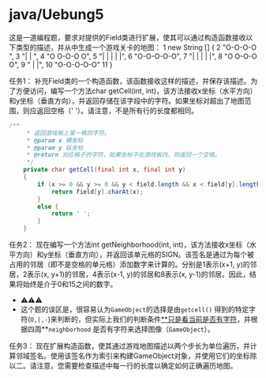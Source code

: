 # java/Uebung5

这是一道编程题，要求对提供的Field类进行扩展，使其可以通过构造函数接收以下类型的描述，并从中生成一个游戏关卡的地图：
1 new String [] {
2 "O-O-O-O ",
3 "| | ",
4 "O O-O-O O",
5 "| | | | |",
6 "O-O-O-O-O",
7 "| | | | |",
8 "O O-O-O O",
9 " | |",
10 "O-O-O-O-O"
11 }

任务1：
补充Field类的一个构造函数，该函数接收这样的描述，并保存该描述。为了方便访问，编写一个方法char getCell(int, int)，该方法接收x坐标（水平方向）和y坐标（垂直方向），并返回存储在该字段中的字符。如果坐标对超出了地图范围，则应返回空格（' '）。请注意，不是所有行的长度都相同。

```java
/**
     * 返回游戏板上某一格的字符。
     * @param x 横坐标
     * @param y 纵坐标
     * @return 对应格子的字符，如果坐标不在游戏板内，则返回一个空格。
     */
    private char getCell(final int x, final int y)
    {
        if (x >= 0 && y >= 0 && y < field.length && x < field[y].length()) {
            return field[y].charAt(x);
        }
        else {
            return ' ';
        }
    }
```

任务2：
现在编写一个方法int getNeighborhood(int, int)，该方法接收x坐标（水平方向）和y坐标（垂直方向），并返回该单元格的SIGN。该签名是通过为每个被占用的邻居（即不是空格的单元格）添加数字来计算的。分别是1表示(x+1, y)的邻居，2表示(x, y+1)的邻居，4表示(x-1, y)的邻居和8表示(x, y-1)的邻居。因此，结果将始终是介于0和15之间的数字。

- ⚠⚠⚠
- 这个题的误区是，很容易认为`GameObject`的选择是由`getcell()` 得到的特定字符(`O,|,-`)来判断的，但实际上我们的判断条件[**只是看当前是否有字符](https://github.com/Liiiiilyy/Uebung5/blob/bffe80c56adfb7915396f7f40bd71bce2ab70f0e/src/Field.java#L142)，并根据四周**`neighborhood` 是否有字符来选择图像（`GameObject`）。

任务3：
现在扩展构造函数，使其通过游戏地图描述以两个步长为单位遍历，并计算邻域签名。使用该签名作为索引来构建GameObject对象，并使用它们的坐标除以二。请注意，您需要检查描述中每一行的长度以确定如何正确遍历地图。
